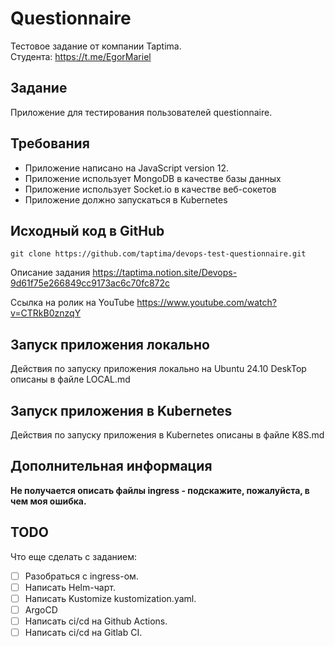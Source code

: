 # Questionnaire

Тестовое задание от компании Taptima.  
Студента: https://t.me/EgorMariel

## Задание

Приложение для тестирования пользователей questionnaire.

## Требования

- Приложение написано на JavaScript version 12.
- Приложение использует MongoDB в качестве базы данных
- Приложение использует Socket.io в качестве веб-сокетов
- Приложение должно запускаться в Kubernetes

## Исходный код в GitHub

`git clone https://github.com/taptima/devops-test-questionnaire.git`

Описание задания https://taptima.notion.site/Devops-9d61f75e266849cc9173ac6c70fc872c

Ссылка на ролик на YouTube https://www.youtube.com/watch?v=CTRkB0znzqY

## Запуск приложения локально

Действия по запуску приложения локально на Ubuntu 24.10 DeskTop описаны в файле LOCAL.md

## Запуск приложения в Kubernetes

Действия по запуску приложения в Kubernetes описаны в файле K8S.md

## Дополнительная информация

**Не получается описать файлы ingress - подскажите, пожалуйста, в чем моя ошибка.**

## TODO

Что еще сделать с заданием:

- [ ] Разобраться с ingress-ом.
- [ ] Написать Helm-чарт.
- [ ] Написать Kustomize kustomization.yaml.
- [ ] ArgoCD
- [ ] Написать ci/cd на Github Actions.
- [ ] Написать ci/cd на Gitlab CI.
